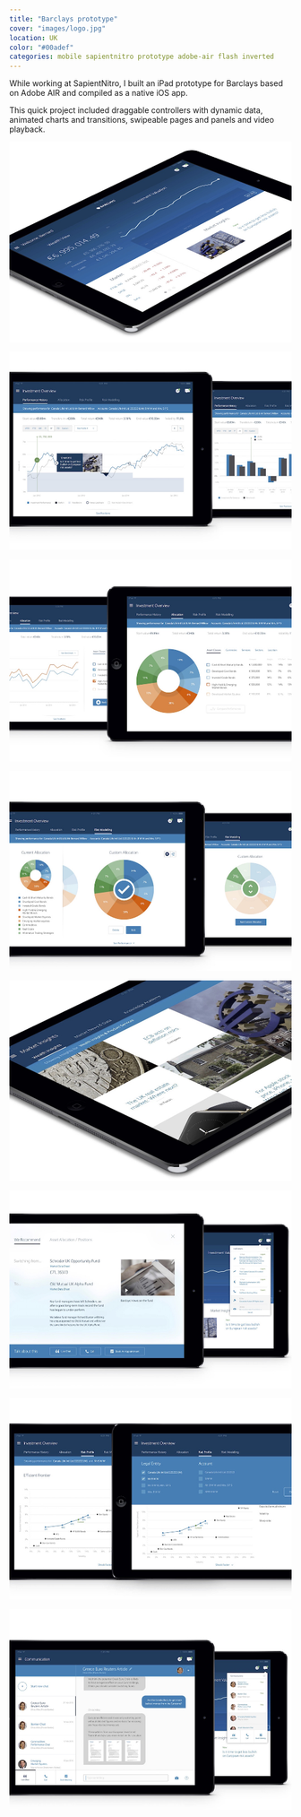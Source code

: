 ```yaml
---
title: "Barclays prototype"
cover: "images/logo.jpg"
location: UK
color: "#00adef"
categories: mobile sapientnitro prototype adobe-air flash inverted
---
```


While working at SapientNitro, I built an iPad prototype for Barclays based on Adobe AIR and compiled as a native iOS app.

This quick project included draggable controllers with dynamic data, animated charts and transitions, swipeable pages and panels and video playback.

![Content coming soon](./images/0.jpg)

![Content coming soon](./images/1.jpg)

![Content coming soon](./images/2.jpg)

![Content coming soon](./images/3.jpg)

![Content coming soon](./images/4.jpg)

![Content coming soon](./images/5.jpg)

![Content coming soon](./images/6.jpg)

![Content coming soon](./images/7.jpg)
